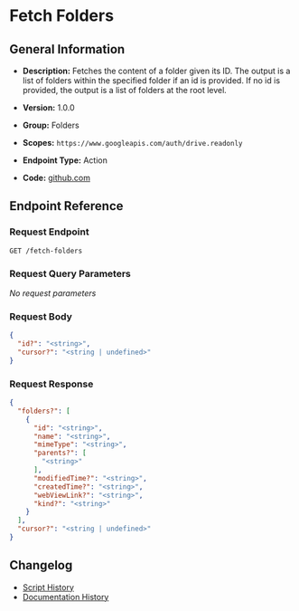 <!-- BEGIN GENERATED CONTENT -->
# Fetch Folders

## General Information

- **Description:** Fetches the content of a folder given its ID. The output is a
list of folders within the specified folder if an id is provided.
If no id is provided, the output is a list of folders at the root level.

- **Version:** 1.0.0
- **Group:** Folders
- **Scopes:** `https://www.googleapis.com/auth/drive.readonly`
- **Endpoint Type:** Action
- **Code:** [github.com](https://github.com/NangoHQ/integration-templates/tree/main/integrations/google-drive/actions/fetch-folders.ts)


## Endpoint Reference

### Request Endpoint

`GET /fetch-folders`

### Request Query Parameters

_No request parameters_

### Request Body

```json
{
  "id?": "<string>",
  "cursor?": "<string | undefined>"
}
```

### Request Response

```json
{
  "folders?": [
    {
      "id": "<string>",
      "name": "<string>",
      "mimeType": "<string>",
      "parents?": [
        "<string>"
      ],
      "modifiedTime?": "<string>",
      "createdTime?": "<string>",
      "webViewLink?": "<string>",
      "kind?": "<string>"
    }
  ],
  "cursor?": "<string | undefined>"
}
```

## Changelog

- [Script History](https://github.com/NangoHQ/integration-templates/commits/main/integrations/google-drive/actions/fetch-folders.ts)
- [Documentation History](https://github.com/NangoHQ/integration-templates/commits/main/integrations/google-drive/actions/fetch-folders.md)

<!-- END  GENERATED CONTENT -->


